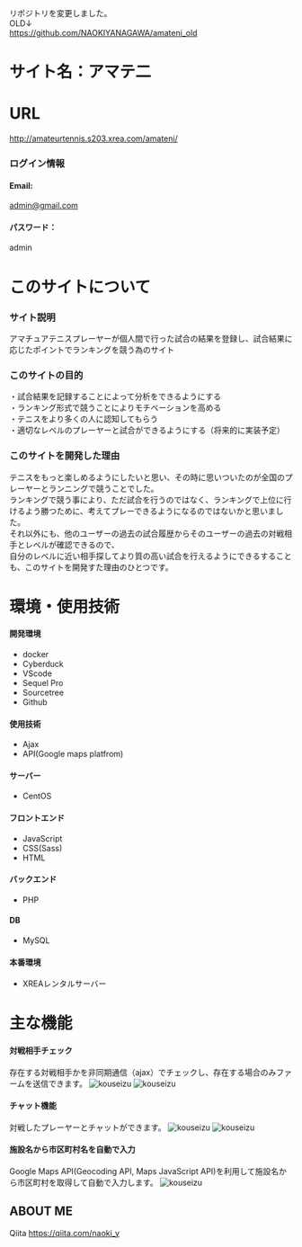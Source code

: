 リポジトリを変更しました。<br>
OLD↓<br>
https://github.com/NAOKIYANAGAWA/amateni_old<br>

# サイト名：アマテ二

# URL
http://amateurtennis.s203.xrea.com/amateni/

### ログイン情報
#### Email:<br>
admin@gmail.com<br>
#### パスワード：<br>
admin<br>

# このサイトについて
### サイト説明
アマチュアテニスプレーヤーが個人間で行った試合の結果を登録し、試合結果に応じたポイントでランキングを競う為のサイト

### このサイトの目的
・試合結果を記録することによって分析をできるようにする<br>
・ランキング形式で競うことによりモチベーションを高める<br>
・テニスをより多くの人に認知してもらう<br>
・適切なレベルのプレーヤーと試合ができるようにする（将来的に実装予定）<br>

### このサイトを開発した理由
テニスをもっと楽しめるようにしたいと思い、その時に思いついたのが全国のプレーヤーとランニングで競うことでした。<br>
ランキングで競う事により、ただ試合を行うのではなく、ランキングで上位に行けるよう勝つために、考えてプレーできるようになるのではないかと思いました。<br>
それ以外にも、他のユーザーの過去の試合履歴からそのユーザーの過去の対戦相手とレベルが確認できるので、<br>
自分のレベルに近い相手探してより質の高い試合を行えるようにできるすることも、このサイトを開発すた理由のひとつです。<br>

# 環境・使用技術
#### 開発環境
   - docker
   - Cyberduck
   - VScode
   - Sequel Pro
   - Sourcetree
   - Github
#### 使用技術
   - Ajax
   - API(Google maps platfrom)
#### サーバー
   - CentOS
#### フロントエンド
   - JavaScript
   - CSS(Sass)
   - HTML
#### バックエンド
   - PHP
#### DB
   - MySQL
#### 本番環境
   - XREAレンタルサーバー
   
# 主な機能
#### 対戦相手チェック
存在する対戦相手かを非同期通信（ajax）でチェックし、存在する場合のみファームを送信できます。
![kouseizu](https://user-images.githubusercontent.com/73929004/144736096-e5195c15-d968-4eff-875c-4de8c0048000.png)
![kouseizu](https://user-images.githubusercontent.com/73929004/144736108-fa79441e-683f-4ab7-b779-90e9c131114d.png)

#### チャット機能
対戦したプレーヤーとチャットができます。
![kouseizu](https://user-images.githubusercontent.com/73929004/145503242-4e5e65af-cae6-41c7-8f05-f982de5d3df3.png)
![kouseizu](https://user-images.githubusercontent.com/73929004/145503444-1eac209f-9861-4757-a08c-b971d4091ada.png)

#### 施設名から市区町村名を自動で入力
Google Maps API(Geocoding API, Maps JavaScript API)を利用して施設名から市区町村を取得して自動で入力します。
![kouseizu](https://user-images.githubusercontent.com/73929004/144736288-1067dcbe-ba66-4c36-98b2-c831fedbe55f.png)

## ABOUT ME
Qiita
https://qiita.com/naoki_y
